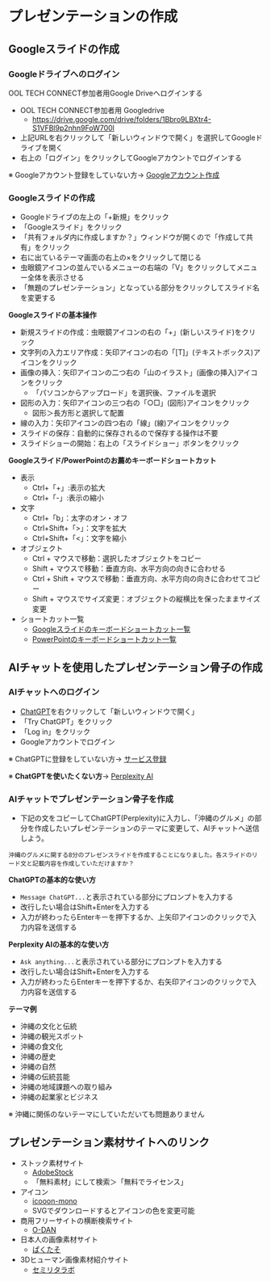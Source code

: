 # プレゼンテーションの作成

## Googleスライドの作成

### Googleドライブへのログイン

OOL TECH CONNECT参加者用Google Driveへログインする

- OOL TECH CONNECT参加者用 Googledrive
  - <https://drive.google.com/drive/folders/1Bbro9LBXtr4-S1VFBl9p2nhn9FoW700l>
- 上記URLを右クリックして「新しいウィンドウで開く」を選択してGoogleドライブを開く
- 右上の「ログイン」をクリックしてGoogleアカウントでログインする

※ Googleアカウント登録をしていない方→ [Googleアカウント作成](../Preparation/GoogleAccount.md)

### Googleスライドの作成

- Googleドライブの左上の「+新規」をクリック
- 「Googleスライド」をクリック
- 「共有フォルダ内に作成しますか？」ウィンドウが開くので「作成して共有」をクリック
- 右に出ているテーマ画面の右上の×をクリックして閉じる
- 虫眼鏡アイコンの並んでいるメニューの右端の「V」をクリックしてメニュー全体を表示させる
- 「無題のプレゼンテーション」となっている部分をクリックしてスライド名を変更する

**Googleスライドの基本操作**

- 新規スライドの作成：虫眼鏡アイコンの右の「+」(新しいスライド)をクリック
- 文字列の入力エリア作成：矢印アイコンの右の「[T]」(テキストボックス)アイコンをクリック
- 画像の挿入：矢印アイコンの二つ右の「山のイラスト」(画像の挿入)アイコンをクリック
  - 「パソコンからアップロード」を選択後、ファイルを選択
- 図形の入力：矢印アイコンの三つ右の「○□」(図形)アイコンをクリック
  - 図形＞長方形と選択して配置
- 線の入力：矢印アイコンの四つ右の「線」(線)アイコンをクリック
- スライドの保存：自動的に保存されるので保存する操作は不要
- スライドショーの開始：右上の「スライドショー」ボタンをクリック

**Googleスライド/PowerPointのお薦めキーボードショートカット**

- 表示
  - Ctrl+「+」:表示の拡大
  - Ctrl+「-」:表示の縮小
- 文字
  - Ctrl+「b」：太字のオン・オフ
  - Ctrl+Shift+「>」：文字を拡大
  - Ctrl+Shift+「<」：文字を縮小
- オブジェクト
  - Ctrl + マウスで移動：選択したオブジェクトをコピー
  - Shift + マウスで移動：垂直方向、水平方向の向きに合わせる
  - Ctrl + Shift + マウスで移動：垂直方向、水平方向の向きに合わせてコピー
  - Shift + マウスでサイズ変更：オブジェクトの縦横比を保ったままサイズ変更
- ショートカット一覧
  - [Googleスライドのキーボードショートカット一覧](
https://support.google.com/docs/answer/1696717#zippy=%2C%E3%83%91%E3%82%BD%E3%82%B3%E3%83%B3%E3%81%AE%E3%82%B7%E3%83%A7%E3%83%BC%E3%83%88%E3%82%AB%E3%83%83%E3%83%88)
  - [PowerPointのキーボードショートカット一覧](https://support.microsoft.com/ja-jp/office/%E3%82%AD%E3%83%BC%E3%83%9C%E3%83%BC%E3%83%89-%E3%82%B7%E3%83%A7%E3%83%BC%E3%83%88%E3%82%AB%E3%83%83%E3%83%88%E3%82%92%E4%BD%BF%E7%94%A8%E3%81%97%E3%81%A6-powerpoint-%E3%83%97%E3%83%AC%E3%82%BC%E3%83%B3%E3%83%86%E3%83%BC%E3%82%B7%E3%83%A7%E3%83%B3%E3%82%92%E4%BD%9C%E6%88%90%E3%81%99%E3%82%8B-ebb3d20e-dcd4-444f-a38e-bb5c5ed180f4)

## AIチャットを使用したプレゼンテーション骨子の作成

### AIチャットへのログイン

- [ChatGPT](https://openai.com/blog/chatgpt)を右クリックして「新しいウィンドウで開く」
- 「Try ChatGPT」をクリック
- 「Log in」をクリック
- Googleアカウントでログイン

※ ChatGPTに登録をしていない方→ [サービス登録](../Preparation/ChatGPTSignUp.md)

※ **ChatGPTを使いたくない方**→ [Perplexity AI](https://www.perplexity.ai/)

### AIチャットでプレゼンテーション骨子を作成

- 下記の文をコピーしてChatGPT(Perplexity)に入力し、「沖縄のグルメ」の部分を作成したいプレゼンテーションのテーマに変更して、AIチャットへ送信しよう。

```
沖縄のグルメに関する8分のプレゼンスライドを作成することになりました。各スライドのリード文と記載内容を作成していただけますか？
```

**ChatGPTの基本的な使い方**

- `Message ChatGPT...`と表示されている部分にプロンプトを入力する
- 改行したい場合はShift+Enterを入力する
- 入力が終わったらEnterキーを押下するか、上矢印アイコンのクリックで入力内容を送信する

**Perplexity AIの基本的な使い方**

- `Ask anything...`と表示されている部分にプロンプトを入力する
- 改行したい場合はShift+Enterを入力する
- 入力が終わったらEnterキーを押下するか、右矢印アイコンのクリックで入力内容を送信する

**テーマ例**

- 沖縄の文化と伝統
- 沖縄の観光スポット
- 沖縄の食文化
- 沖縄の歴史
- 沖縄の自然
- 沖縄の伝統芸能
- 沖縄の地域課題への取り組み
- 沖縄の起業家とビジネス

※ 沖縄に関係のないテーマにしていただいても問題ありません

## プレゼンテーション素材サイトへのリンク

- ストック素材サイト
  - [AdobeStock](https://stock.adobe.com/jp/)
  - 「無料素材」にして検索＞「無料でライセンス」
- アイコン
  - [icooon-mono](https://icooon-mono.com)
  - SVGでダウンロードするとアイコンの色を変更可能
- 商用フリーサイトの横断検索サイト
  - [O-DAN](https://o-dan.net/ja/)
- 日本人の画像素材サイト
  - [ぱくたそ](https://www.pakutaso.com/)
- 3Dヒューマン画像素材紹介サイト
  - [セミリタラボ](https://siyo.org/webcustom/seo11050/)

